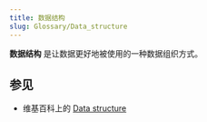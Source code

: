 ```yaml
---
title: 数据结构
slug: Glossary/Data_structure
---
```


**数据结构** 是让数据更好地被使用的一种数据组织方式。

## 参见

- 维基百科上的 [Data structure](https://zh.wikipedia.org/wiki/Data_structure)
